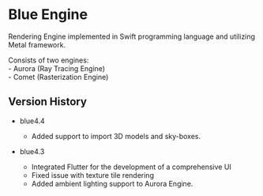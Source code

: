 # Blue Engine

Rendering Engine implemented in Swift programming language and utilizing Metal framework.

Consists of two engines: <br/>
    - Aurora (Ray Tracing Engine) <br/>
    - Comet (Rasterization Engine)

## Version History

* blue4.4
  * Added support to import 3D models and sky-boxes.

* blue4.3
    * Integrated Flutter for the development of a comprehensive UI
    * Fixed issue with texture tile rendering
    * Added ambient lighting support to Aurora Engine.

